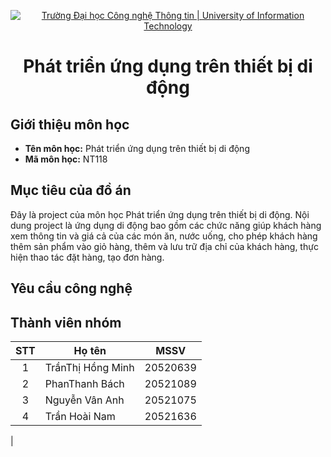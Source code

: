 <!-- Banner -->
<p align="center">
  <a href="https://www.uit.edu.vn/" title="Trường Đại học Công nghệ Thông tin" style="border: none;">
    <img src="https://i.imgur.com/WmMnSRt.png" alt="Trường Đại học Công nghệ Thông tin | University of Information Technology">
  </a>
</p>

<h1 align="center"><b>Phát triển ứng dụng trên thiết bị di động</b></h>

## Giới thiệu môn học
- **Tên môn học:** Phát triển ứng dụng trên thiết bị di động
- **Mã môn học:** NT118

<!-- ABOUT THE PROJECT -->

## Mục tiêu của đồ án

Đây là project của môn học Phát triển ứng dụng trên thiết bị di động.
Nội dung project là ứng dụng di động bao gồm các chức năng giúp khách hàng xem thông tin và giá cả của các món ăn, nước uống, cho phép khách hàng thêm sản phẩm vào giỏ hàng, thêm và lưu trữ địa chỉ của khách hàng, thực hiện thao tác đặt hàng, tạo đơn hàng.

## Yêu cầu công nghệ

## Thành viên nhóm

| STT | Họ tên                   | MSSV     |
| :-: | ------------------       | -------- |
|  1  | TrầnThị Hồng Minh        | 20520639 |
|  2  | PhanThanh Bách           | 20521089 |
|  3  | Nguyễn Vân Anh           | 20521075 |
|  4  | Trần Hoài Nam            | 20521636 |
|